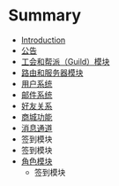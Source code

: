 # Summary

* [Introduction](README.md)
* [公告](产品设计文档/公告模块.md)
* [工会和帮派（Guild）模块](产品设计文档/工会和帮派（Guild）模块.md)
* [路由和服务器模块](产品设计文档/路由和服务器模块.md)
* [用户系统](产品设计文档/用户系统.md)
* [邮件系统](产品设计文档/邮件系统.md)
* [好友关系](产品设计文档/好友关系.md)
* [商城功能](产品设计文档/商城功能.md)
* [消息通道](产品设计文档/消息通道.md)
* 签到模块
* 签到模块
* [角色模块](产品设计文档/角色模块.md)
   * 签到模块

